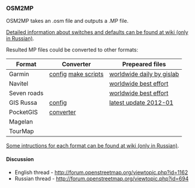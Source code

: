 ### OSM2MP

OSM2MP takes an .osm file and outputs a .MP file.

[Detailed information about switches and defaults can be found at wiki (only in Russian)](http://wiki.openstreetmap.org/wiki/RU:Osm2mp#.D0.9A.D0.BB.D1.8E.D1.87.D0.B8_.D0.BF.D1.80.D0.BE.D0.B3.D1.80.D0.B0.D0.BC.D0.BC.D1.8B).

Resulted MP files could be converted to other formats:

| Format      | Converter | Prepeared files |
| ----------- | --------- | -------------- |
| Garmin      | [config](https://github.com/liosha/osm2mp-garmin-open) [make scripts](https://github.com/liosha/osm2mp-garmin-build) | [worldwide daily by gislab](http://gis-lab.info/data/mp/) |
| Navitel     |           | [worldwide best effort](http://navitel.osm.rambler.ru/) |
| Seven roads |           | [worldwide best effort](http://navitel.osm.rambler.ru/) |
| GIS Russa   | [config](http://osm-russa.narod.ru/config.rar) | [latest update 2012-01](http://osm-russa.narod.ru/) |
| PocketGIS   | [converter](http://www.pocketgis.biz/forum/viewtopic.php?f=30&t=3439) | |
| Magelan     |
| TourMap     |

[Some intructions for each format can be found at wiki (only in Russian)](http://wiki.openstreetmap.org/wiki/RU:Osm2mp#.D0.92_.D0.BA.D0.B0.D0.BA.D0.B8.D0.B5_.D1.84.D0.BE.D1.80.D0.BC.D0.B0.D1.82.D1.8B_.D0.BC.D0.BE.D0.B6.D0.BD.D0.BE_.D0.BF.D1.80.D0.B5.D0.BE.D0.B1.D1.80.D0.B0.D0.B7.D0.BE.D0.B2.D0.B0.D1.82.D1.8C_.mp-.D1.84.D0.B0.D0.B9.D0.BB.D1.8B).

#### Discussion

* English thread - http://forum.openstreetmap.org/viewtopic.php?id=1162
* Russian thread - http://forum.openstreetmap.org/viewtopic.php?id=694
